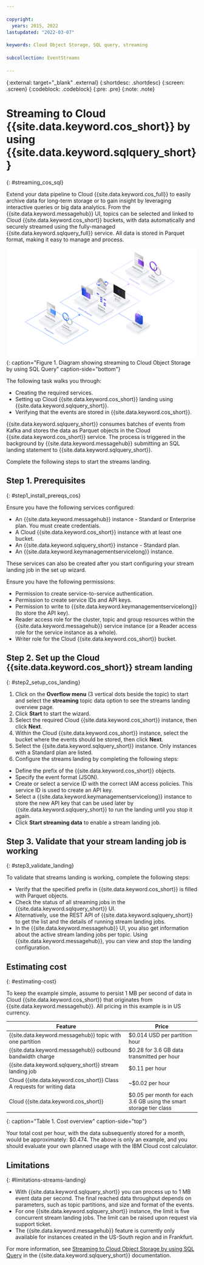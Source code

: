 ```yaml
---

copyright:
  years: 2015, 2022
lastupdated: "2022-03-07"

keywords: Cloud Object Storage, SQL query, streaming

subcollection: EventStreams

---
```


{:external: target="_blank" .external}
{:shortdesc: .shortdesc}
{:screen: .screen}
{:codeblock: .codeblock}
{:pre: .pre}
{:note: .note}

# Streaming to Cloud {{site.data.keyword.cos_short}} by using {{site.data.keyword.sqlquery_short}}
{: #streaming_cos_sql}

Extend your data pipeline to Cloud {{site.data.keyword.cos_full}} to easily archive data for long-term storage or to gain insight by leveraging interactive queries or big data analytics. From the {{site.data.keyword.messagehub}} UI, topics can be selected and linked to Cloud {{site.data.keyword.cos_short}} buckets, with data automatically and securely streamed using the fully-managed {{site.data.keyword.sqlquery_full}} service. All data is stored in Parquet format, making it easy to manage and process.

![Streaming to Cloud Object Storage by using SQL Query](ES_streams_landing.svg){: caption="Figure 1. Diagram showing streaming to Cloud Object Storage by using SQL Query" caption-side="bottom"}

The following task walks you through:

- Creating the required services.
- Setting up Cloud {{site.data.keyword.cos_short}} landing using {{site.data.keyword.sqlquery_short}}.
- Verifying that the events are stored in {{site.data.keyword.cos_short}}.

{{site.data.keyword.sqlquery_short}} consumes batches of events from Kafka and stores the data as Parquet objects in the Cloud {{site.data.keyword.cos_short}} service. The process is triggered in the background by {{site.data.keyword.messagehub}} submitting an SQL landing statement to {{site.data.keyword.sqlquery_short}}.

Complete the following steps to start the streams landing.

## Step 1. Prerequisites
{: #step1_install_prereqs_cos}

Ensure you have the following services configured:

- An {{site.data.keyword.messagehub}} instance - Standard or Enterprise plan. You must create credentials.
- A Cloud {{site.data.keyword.cos_short}} instance with at least one bucket.
- An {{site.data.keyword.sqlquery_short}} instance - Standard plan.
- An {{site.data.keyword.keymanagementservicelong}} instance.

These services can also be created after you start configuring your stream landing job in the set up wizard.

Ensure you have the following permissions:

- Permission to create service-to-service authentication.
- Permission to create service IDs and API keys.
- Permission to write to {{site.data.keyword.keymanagementservicelong}} (to store the API key).
- Reader access role for the cluster, topic and group resources within the {{site.data.keyword.messagehub}} service instance (or a Reader access role for the service instance as a whole).
- Writer role for the Cloud {{site.data.keyword.cos_short}} bucket.

## Step 2. Set up the Cloud {{site.data.keyword.cos_short}} stream landing
{: #step2_setup_cos_landing}

1. Click on the **Overflow menu** (3 vertical dots beside the topic) to start and select the **streaming** topic data option to see the streams landing overview page.
2. Click **Start** to start the wizard.
3. Select the required Cloud {{site.data.keyword.cos_short}} instance, then click **Next**.
4. Within the Cloud {{site.data.keyword.cos_short}} instance, select the bucket where the events should be stored, then click **Next**.
5. Select the {{site.data.keyword.sqlquery_short}} instance. Only instances with a Standard plan are listed.
6. Configure the streams landing by completing the following steps:

- Define the prefix of the {{site.data.keyword.cos_short}} objects.
- Specify the event format (JSON).
- Create or select a service ID with the correct IAM access policies. This service ID is used to create an API key.
- Select a {{site.data.keyword.keymanagementservicelong}} instance to store the new API key that can be used later by {{site.data.keyword.sqlquery_short}} to run the landing until you stop it again.
- Click **Start streaming data** to enable a stream landing job.

## Step 3. Validate that your stream landing job is working
{: #step3_validate_landing}

To validate that streams landing is working, complete the following steps:

* Verify that the specified prefix in {{site.data.keyword.cos_short}} is filled with Parquet objects.
* Check the status of all streaming jobs in the {{site.data.keyword.sqlquery_short}} UI.
* Alternatively, use the REST API of {{site.data.keyword.sqlquery_short}} to get the list and the details of running stream landing jobs.
* In the {{site.data.keyword.messagehub}} UI, you also get information about the active stream landing jobs per topic. Using {{site.data.keyword.messagehub}}, you can view and stop the landing configuration.

## Estimating cost
{: #estimating-cost}

To keep the example simple, assume to persist 1 MB per second of data in Cloud {{site.data.keyword.cos_short}} that originates from {{site.data.keyword.messagehub}}. All pricing in this example is in US currency.

Feature | Price
--- | ---
{{site.data.keyword.messagehub}} topic with one partition | $0.014 USD per partition hour
{{site.data.keyword.messagehub}} outbound bandwidth charge | $0.28 for 3.6 GB data transmitted per hour
{{site.data.keyword.sqlquery_short}} stream landing job | $0.11 per hour
Cloud {{site.data.keyword.cos_short}} Class A requests for writing data | ~$0.02 per hour
Cloud {{site.data.keyword.cos_short}} | $0.05 per month for each 3.6 GB using the smart storage tier class
{: caption="Table 1. Cost overview" caption-side="top"}

Your total cost per hour, with the data subsequently stored for a month, would be approximately: $0.474. The above is only an example, and you should evaluate your own planned usage with the IBM Cloud cost calculator.

## Limitations
{: #limitations-streams-landing}

- With {{site.data.keyword.sqlquery_short}} you can process up to 1 MB event data per second. The final reached data throughput depends on parameters, such as topic partitions, and size and format of the events. 
- For one {{site.data.keyword.sqlquery_short}} instance, the limit is five concurrent stream landing jobs. The limit can be raised upon request via support ticket. 
- The {{site.data.keyword.messagehub}} feature is currently only available for instances created in the US-South region and in Frankfurt.

For more information, see [Streaming to Cloud Object Storage by using SQL Query](/docs/sql-query?topic=sql-query-event-streams-landing) in the {{site.data.keyword.sqlquery_short}} documentation.
